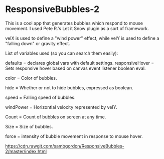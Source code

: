 # ResponsiveBubbles-2
This is a cool app that generates bubbles which respond to mouse movement. I used Pete R.'s Let it Snow plugin as
a sort of framework.

velX is used to define a "wind power" effect, while velY is used to define a "falling down" or gravity effect.

List of variables used (so you can search them easily):

defaults = declares global vars with default settings.
responsiveHover = Sets responsive hover based on canvas event listener boolean eval.

color = Color of bubbles.

hide = Whether or not to hide bubbles, expressed as boolean.

speed = Falling speed of bubbles.

windPower = Horizontlal velocity represented by velY.

Count = Count of bubbles on screen at any time.

Size = Size of bubbles.

force = intensity of bubble movement in response to mouse hover.



https://cdn.rawgit.com/sambgordon/ResponsiveBubbles-2/master/index.html
